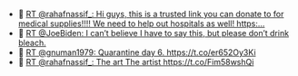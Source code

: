<!--TWITTER_STATS_START-->
<ul>
<li>🐤 <a href="https://twitter.com/mhmdabed11/status/1290901903023505408">RT @rahafnassif_: Hi guys, this is a trusted link you can donate to for medical supplies!!!! We need to help out hospitals as well!  https:…</a></li>
<li>🐤 <a href="https://twitter.com/mhmdabed11/status/1254136198114746373">RT @JoeBiden: I can’t believe I have to say this, but please don’t drink bleach.</a></li>
<li>🐤 <a href="https://twitter.com/mhmdabed11/status/1239638352086925313">RT @gnuman1979: Quarantine day 6. https://t.co/er652Oy3Ki</a></li>
<li>🐤 <a href="https://twitter.com/mhmdabed11/status/1218595921233162244">RT @rahafnassif_: The art                         The artist https://t.co/Fim58wshQi</a></li>
</ul>
<!--TWITTER_STATS_END-->
